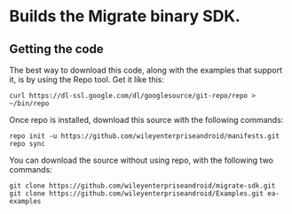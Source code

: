 
# Builds the Migrate binary SDK.

## Getting the code

The best way to download this code, along with the examples that support it,
is by using the Repo tool.  Get it like this:
```
curl https://dl-ssl.google.com/dl/googlesource/git-repo/repo > ~/bin/repo
```

Once repo is installed, download this source with the following commands:

```
repo init -u https://github.com/wileyenterpriseandroid/manifests.git
repo sync
```

You can download the source without using repo, with the following two commands:

```
git clone https://github.com/wileyenterpriseandroid/migrate-sdk.git
git clone https://github.com/wileyenterpriseandroid/Examples.git ea-examples
```

